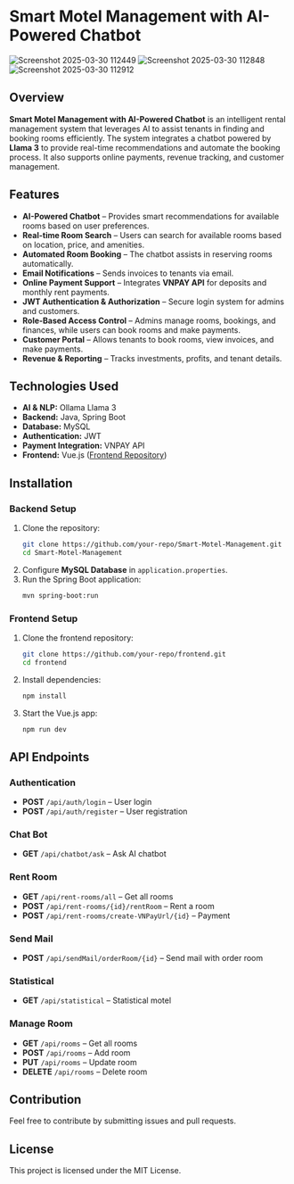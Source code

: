 # Smart Motel Management with AI-Powered Chatbot
![Screenshot 2025-03-30 112449](https://github.com/user-attachments/assets/ab2ccd12-faac-45ef-a6ce-4ac35794168a)
![Screenshot 2025-03-30 112848](https://github.com/user-attachments/assets/7632c116-12b9-4e88-9d2a-84757e17fcca)
![Screenshot 2025-03-30 112912](https://github.com/user-attachments/assets/b44b0e85-7f2f-46b9-a454-7ff511dd218e)

## Overview
**Smart Motel Management with AI-Powered Chatbot** is an intelligent rental management system that leverages AI to assist tenants in finding and booking rooms efficiently. The system integrates a chatbot powered by **Llama 3** to provide real-time recommendations and automate the booking process. It also supports online payments, revenue tracking, and customer management.

## Features
- **AI-Powered Chatbot** – Provides smart recommendations for available rooms based on user preferences.
- **Real-time Room Search** – Users can search for available rooms based on location, price, and amenities.
- **Automated Room Booking** – The chatbot assists in reserving rooms automatically.
- **Email Notifications** – Sends invoices to tenants via email.
- **Online Payment Support** – Integrates **VNPAY API** for deposits and monthly rent payments.
- **JWT Authentication & Authorization** – Secure login system for admins and customers.
- **Role-Based Access Control** – Admins manage rooms, bookings, and finances, while users can book rooms and make payments.
- **Customer Portal** – Allows tenants to book rooms, view invoices, and make payments.
- **Revenue & Reporting** – Tracks investments, profits, and tenant details.

## Technologies Used
- **AI & NLP:** Ollama Llama 3
- **Backend:** Java, Spring Boot
- **Database:** MySQL
- **Authentication:** JWT
- **Payment Integration:** VNPAY API
- **Frontend:** Vue.js ([Frontend Repository](#))

## Installation
### Backend Setup
1. Clone the repository:
   ```bash
   git clone https://github.com/your-repo/Smart-Motel-Management.git
   cd Smart-Motel-Management
   ```
2. Configure **MySQL Database** in `application.properties`.
3. Run the Spring Boot application:
   ```bash
   mvn spring-boot:run
   ```

### Frontend Setup
1. Clone the frontend repository:
   ```bash
   git clone https://github.com/your-repo/frontend.git
   cd frontend
   ```
2. Install dependencies:
   ```bash
   npm install
   ```
3. Start the Vue.js app:
   ```bash
   npm run dev
   ```

## API Endpoints
### Authentication
- **POST** `/api/auth/login` – User login
- **POST** `/api/auth/register` – User registration

### Chat Bot
- **GET** `/api/chatbot/ask` – Ask AI chatbot

### Rent Room
- **GET** `/api/rent-rooms/all` – Get all rooms
- **POST** `/api/rent-rooms/{id}/rentRoom` – Rent a room
- **POST** `/api/rent-rooms/create-VNPayUrl/{id}` – Payment

### Send Mail
- **POST** `/api/sendMail/orderRoom/{id}` – Send mail with order room

### Statistical
- **GET** `/api/statistical` – Statistical motel

### Manage Room
- **GET** `/api/rooms` – Get all rooms
- **POST** `/api/rooms` – Add room
- **PUT** `/api/rooms` – Update room
- **DELETE** `/api/rooms` – Delete room


## Contribution
Feel free to contribute by submitting issues and pull requests.

## License
This project is licensed under the MIT License.


